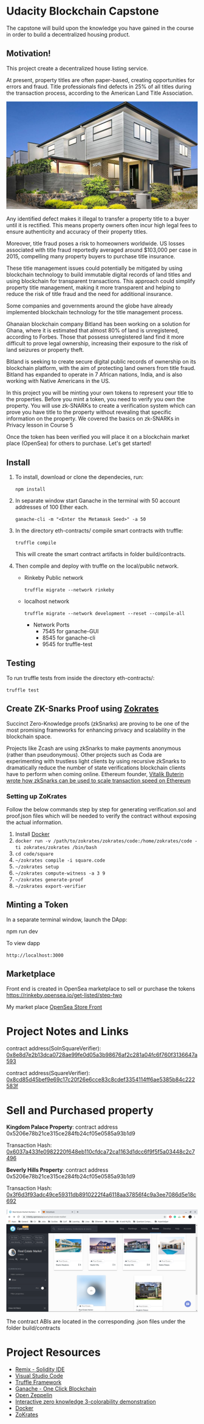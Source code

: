 # Udacity Blockchain Capstone

The capstone will build upon the knowledge you have gained in the course in order to build a decentralized housing product.

## Motivation!
This project create a decentralized house listing service.

At present, property titles are often paper-based, creating opportunities for errors and fraud. Title professionals find defects in 25% of all titles during the transaction process, according to the American Land Title Association.

![Real Estate](house.jpeg)

Any identified defect makes it illegal to transfer a property title to a buyer until it is rectified. This means property owners often incur high legal fees to ensure authenticity and accuracy of their property titles.

Moreover, title fraud poses a risk to homeowners worldwide. US losses associated with title fraud reportedly averaged around $103,000 per case in 2015, compelling many property buyers to purchase title insurance.

These title management issues could potentially be mitigated by using blockchain technology to build immutable digital records of land titles and using blockchain for transparent transactions. This approach could simplify property title management, making it more transparent and helping to reduce the risk of title fraud and the need for additional insurance.

Some companies and governments around the globe have already implemented blockchain technology for the title management process.

Ghanaian blockchain company Bitland has been working on a solution for Ghana, where it is estimated that almost 80% of land is unregistered, according to Forbes. Those that possess unregistered land find it more difficult to prove legal ownership, increasing their exposure to the risk of land seizures or property theft.

Bitland is seeking to create secure digital public records of ownership on its blockchain platform, with the aim of protecting land owners from title fraud. Bitland has expanded to operate in 7 African nations, India, and is also working with Native Americans in the US.

In this project you will be minting your own tokens to represent your title to the properties. Before you mint a token, you need to verify you own the property. You will use zk-SNARKs to create a verification system which can prove you have title to the property without revealing that specific information on the property. We covered the basics on zk-SNARKs in Privacy lesson in Course 5

Once the token has been verified you will place it on a blockchain market place (OpenSea) for others to purchase. Let's get started!

## Install

1.  To install, download or clone the dependecies, run:

    `npm install`

2. In separate window start Ganache in the terminal with 50 account addresses of 100 Ether each.

   `ganache-cli -m "<Enter the Metamask Seed>" -a 50`

3. In the directory eth-contracts/ compile smart contracts with truffle:

   `truffle compile`

   This will create the smart contract artifacts in folder build/contracts.

4. Then compile and deploy with truffle on the local/public network.
   - Rinkeby Public network

        `truffle migrate --network rinkeby`

   - localhost network

        `truffle migrate --network development --reset --compile-all`

        - Network Ports
          - 7545 for ganache-GUI
          - 8545 for ganache-cli
          - 9545 for truffle-test

## Testing
To run truffle tests from inside the directory eth-contracts/:

`truffle test`

## Create ZK-Snarks Proof using [Zokrates](https://github.com/Zokrates/ZoKrates)
Succinct Zero-Knowledge proofs (zkSnarks) are proving to be one of the most promising frameworks for enhancing privacy and scalability in the blockchain space.

Projects like Zcash are using zkSnarks to make payments anonymous (rather than pseudonymous). Other projects such as Coda are experimenting with trustless light clients by using recursive zkSnarks to dramatically reduce the number of state verifications blockchain clients have to perform when coming online. Ethereum founder, [Vitalik Buterin wrote how zkSnarks can be used to scale transaction speed on Ethereum](https://ethresear.ch/t/on-chain-scaling-to-potentially-500-tx-sec-through-mass-tx-validation/3477)

### Setting up ZoKrates
Follow the below commands step by step for generating verification.sol and proof.json files which will be needed to verify the contract without exposing the actual information.

1.  Install [Docker](https://docs.docker.com/get-docker/)
2. `docker run -v /path/to/zokrates/zokrates/code:/home/zokrates/code -ti zokrates/zokrates /bin/bash`
3.  `cd code/square`
4.  `~/zokrates compile -i square.code`
5.  `~/zokrates setup`
6.  `~/zokrates compute-witness -a 3 9`
7.  `~/zokrates generate-proof`
8.  `~/zokrates export-verifier`

## Minting a Token
In a separate terminal window, launch the DApp:

npm run dev

To view dapp

`http://localhost:3000`

## Marketplace
Front end is created in OpenSea marketplace to sell or purchase the tokens
https://rinkeby.opensea.io/get-listed/step-two

My market place
[OpenSea Store Front](https://rinkeby.opensea.io/assets/real-estate-market)

# Project Notes and Links
contract address(SolnSquareVerifier): [0x8e8d7e2b13dca0728ae99fe0d05a3b98676af2c281a04fc6f760f3136647a593](https://rinkeby.etherscan.io/tx/0x8e8d7e2b13dca0728ae99fe0d05a3b98676af2c281a04fc6f760f3136647a593)

contract address(SquareVerifier): [0x8cd85d45bef9e69c17c20f26e6cce83c8cdef3354114ff6ae5385b84c222583f](https://rinkeby.etherscan.io/tx/0x8cd85d45bef9e69c17c20f26e6cce83c8cdef3354114ff6ae5385b84c222583f)

# Sell and Purchased property
**Kingdom Palace Property**:
contract address 0x5206e78b21ce315ce284fb24cf05e0585a93b1d9

Transaction Hash: [0x6037a433fe0982220f648eb110cfdca72ca1163d1dcc6f9f5f5a03448c2c7496](https://rinkeby.etherscan.io/tx/0x6037a433fe0982220f648eb110cfdca72ca1163d1dcc6f9f5f5a03448c2c7496)

**Beverly Hills Property**:
contract address 0x5206e78b21ce315ce284fb24cf05e0585a93b1d9

Transaction Hash: [0x3f6d3f93adc49ce59311db8910222f4a6118aa37856f4c9a3ee7086d5e18c692](https://rinkeby.etherscan.io/tx/0x3f6d3f93adc49ce59311db8910222f4a6118aa37856f4c9a3ee7086d5e18c692)

![Storefront](market.png)

The contract ABIs are located in the corresponding .json files under the folder build/contracts

# Project Resources

* [Remix - Solidity IDE](https://remix.ethereum.org/)
* [Visual Studio Code](https://code.visualstudio.com/)
* [Truffle Framework](https://truffleframework.com/)
* [Ganache - One Click Blockchain](https://truffleframework.com/ganache)
* [Open Zeppelin ](https://openzeppelin.org/)
* [Interactive zero knowledge 3-colorability demonstration](http://web.mit.edu/~ezyang/Public/graph/svg.html)
* [Docker](https://docs.docker.com/install/)
* [ZoKrates](https://github.com/Zokrates/ZoKrates)
